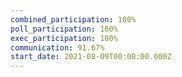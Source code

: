 ```yaml
---
combined_participation: 100%
poll_participation: 100%
exec_participation: 100%
communication: 91.67%
start_date: 2021-08-09T00:00:00.000Z
---
```

